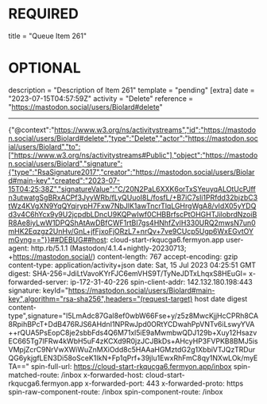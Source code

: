 
# REQUIRED
title = "Queue Item 261"
# OPTIONAL
description = "Description of Item 261"
template = "pending"
[extra]
date = "2023-07-15T04:57:59Z"
activity = "Delete"
reference = "https://mastodon.social/users/Biolard#delete"

---
{"@context":"https://www.w3.org/ns/activitystreams","id":"https://mastodon.social/users/Biolard#delete","type":"Delete","actor":"https://mastodon.social/users/Biolard","to":["https://www.w3.org/ns/activitystreams#Public"],"object":"https://mastodon.social/users/Biolard","signature":{"type":"RsaSignature2017","creator":"https://mastodon.social/users/Biolard#main-key","created":"2023-07-15T04:25:38Z","signatureValue":"C/20N2PaL6XXK6orTxSYeuyqALOtUcPJffn3utwatgSgBRxACPf3JyyWRb/fLyQUuoI8L/fosfL/+B7iC7sIi1PRfdd32bjzbC3tWz4KVgXN9YqQYqirypH7Fxw7NbJlK1awTncrTlqLGHrgWgA8/vIdX05yYDQd3v4C6hYcx9y9U2jcpdbLDncU9KQPwIwf0CHBBrfscPtOHGHTJilobrdNzoiBR8Ae8iyLwW1DPQShAtAwDBfCWF1rtBI7gs4HNhfZvlH330URQ2mwsN7un0mHK2Eqzgz2UnHv/GnL+jfFjxoFjORzL7+nrQv+7ve9CUcp5Ugp6WxEGvtOYmGyng=="}}##DEBUG##host: cloud-start-rkqucga6.fermyon.app
user-agent: http.rb/5.1.1 (Mastodon/4.1.4+nightly-20230713; +https://mastodon.social/)
content-length: 767
accept-encoding: gzip
content-type: application/activity+json
date: Sat, 15 Jul 2023 04:25:51 GMT
digest: SHA-256=JdiLtVavoKYrFJC6emVHS9T/TyNeJDTxLhqxS8HEuGI=
x-forwarded-server: ip-172-31-40-226
spin-client-addr: 142.132.180.198:443
signature: keyId="https://mastodon.social/users/Biolard#main-key",algorithm="rsa-sha256",headers="(request-target) host date digest content-type",signature="I5LmAdc87GaI8ef0wbW66Fse+y/z5z8MwcKjjHcCPRh8CA8RpihBPcT+DdB476RJS6AHdnI1NPRwJpd0ORtYCDwahPpVNTv6iLswyYVA++rQUA5PsEopC8je2sbbFds4Q6M71xl5iE9aMwmbwQDJ129b+Xuy12HsazvEC665Tg7lFRw4kWbH5uF4zKCXd9R0jzJCJBkDs+AHcyHP3FVPKB8BMJ5isVMpjZcrC9NrVwXWiWuZnMXiOdd8c5HAAaHGMztdG2g1XbbiVTJQzTRDurQG6ykjgfLEN3Di58oSceK1IkN+Fp1qPrf+39jlu1EwxRhFmC8qy1NXwLOk/myETA=="
spin-full-url: https://cloud-start-rkqucga6.fermyon.app/inbox
spin-matched-route: /inbox
x-forwarded-host: cloud-start-rkqucga6.fermyon.app
x-forwarded-port: 443
x-forwarded-proto: https
spin-raw-component-route: /inbox
spin-component-route: /inbox

